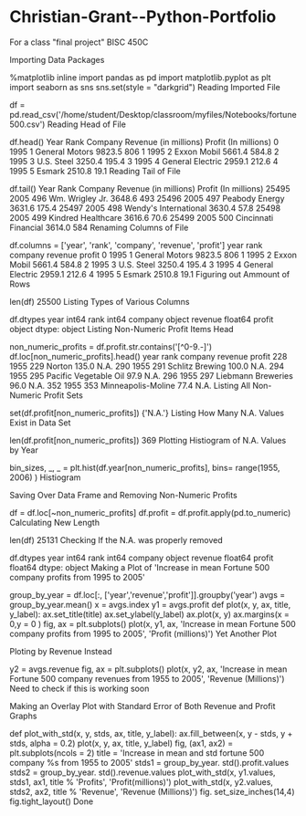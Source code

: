 # Christian-Grant--Python-Portfolio
For a class "final project"
BISC 450C




Importing Data Packages

%matplotlib inline
import pandas as pd
import matplotlib.pyplot as plt
import seaborn as sns 
sns.set(style = "darkgrid")
Reading Imported File

df = pd.read_csv('/home/student/Desktop/classroom/myfiles/Notebooks/fortune500.csv')
Reading Head of File

df.head()
Year	Rank	Company	Revenue (in millions)	Profit (In millions)
0	1995	1	General Motors	9823.5	806
1	1995	2	Exxon Mobil	5661.4	584.8
2	1995	3	U.S. Steel	3250.4	195.4
3	1995	4	General Electric	2959.1	212.6
4	1995	5	Esmark	2510.8	19.1
Reading Tail of File

df.tail()
Year	Rank	Company	Revenue (in millions)	Profit (In millions)
25495	2005	496	Wm. Wrigley Jr.	3648.6	493
25496	2005	497	Peabody Energy	3631.6	175.4
25497	2005	498	Wendy's International	3630.4	57.8
25498	2005	499	Kindred Healthcare	3616.6	70.6
25499	2005	500	Cincinnati Financial	3614.0	584
Renaming Columns of File

df.columns = ['year', 'rank', 'company', 'revenue', 'profit']
year	rank	company	revenue	profit
0	1995	1	General Motors	9823.5	806
1	1995	2	Exxon Mobil	5661.4	584.8
2	1995	3	U.S. Steel	3250.4	195.4
3	1995	4	General Electric	2959.1	212.6
4	1995	5	Esmark	2510.8	19.1
Figuring out Ammount of Rows

len(df)
25500
Listing Types of Various Columns

df.dtypes
year         int64
rank         int64
company     object
revenue    float64
profit      object
dtype: object
Listing Non-Numeric Profit Items Head

non_numeric_profits = df.profit.str.contains('[^0-9.-]')
df.loc[non_numeric_profits].head()
year	rank	company	revenue	profit
228	1955	229	Norton	135.0	N.A.
290	1955	291	Schlitz Brewing	100.0	N.A.
294	1955	295	Pacific Vegetable Oil	97.9	N.A.
296	1955	297	Liebmann Breweries	96.0	N.A.
352	1955	353	Minneapolis-Moline	77.4	N.A.
Listing All Non-Numeric Profit Sets

set(df.profit[non_numeric_profits])
{'N.A.'}
Listing How Many N.A. Values Exist in Data Set

len(df.profit[non_numeric_profits])
369
Plotting Histiogram of N.A. Values by Year

bin_sizes, _, _ = plt.hist(df.year[non_numeric_profits], bins= range(1955, 2006) )
Histiogram

Saving Over Data Frame and Removing Non-Numeric Profits

df = df.loc[~non_numeric_profits]
df.profit = df.profit.apply(pd.to_numeric)
Calculating New Length

len(df)
25131 
Checking If the N.A. was properly removed

df.dtypes
year         int64
rank         int64
company     object
revenue    float64
profit     float64
dtype: object
Making a Plot of 'Increase in mean Fortune 500 company profits from 1995 to 2005'

group_by_year = df.loc[:, ['year','revenue','profit']].groupby('year')
avgs = group_by_year.mean()
x = avgs.index
y1 = avgs.profit
def plot(x, y, ax, title, y_label):
    ax.set_title(title)
    ax.set_ylabel(y_label)
    ax.plot(x, y)
    ax.margins(x = 0,y = 0 )
fig, ax = plt.subplots()
plot(x, y1, ax, 'Increase in mean Fortune 500 company profits from 1995 to 2005', 'Profit (millions)')
Yet Another Plot

Ploting by Revenue Instead

y2 = avgs.revenue
fig, ax = plt.subplots()
plot(x, y2, ax, 'Increase in mean Fortune 500 company revenues from 1955 to 2005', 'Revenue (Millions)')
Need to check if this is working soon

Making an Overlay Plot with Standard Error of Both Revenue and Profit Graphs

def plot_with_std(x, y, stds, ax, title, y_label):
    ax.fill_between(x, y - stds, y + stds, alpha = 0.2)
    plot(x, y, ax, title, y_label)
fig, (ax1, ax2) = plt.subplots(ncols = 2)
title = 'Increase in mean and std fortune 500 company %s from 1955 to 2005'
stds1 = group_by_year. std().profit.values
stds2 = group_by_year. std().revenue.values
plot_with_std(x, y1.values, stds1, ax1, title % 'Profits', 'Profit(millions)')
plot_with_std(x, y2.values, stds2, ax2, title % 'Revenue', 'Revenue (Millions)')
fig. set_size_inches(14,4)
fig.tight_layout()
Done
